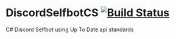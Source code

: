 # DiscordSelfbotCS [![Build Status](https://travis-ci.com/JeremyRuffell/DiscordSelfBotCS.svg?branch=master)](https://travis-ci.com/JeremyRuffell/PlayoutView)
 C# Discord Selfbot using Up To Date api standards
